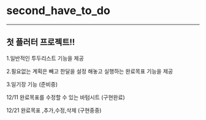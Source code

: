 # second_have_to_do

- - -
## 첫 플러터 프로젝트!! 

1.일반적인 투두리스트 기능을 제공

2.필요없는 계획은 빼고 한달을 설정 해놓고 실행하는 완료목표 기능을 제공

3.일기장 기능 (준비중)

12/11 완료목표를 수정할 수 있는 바텀시트 (구현완료) 

12/21 완료목표 ,추가,수정,삭제 (구현중중)
 




